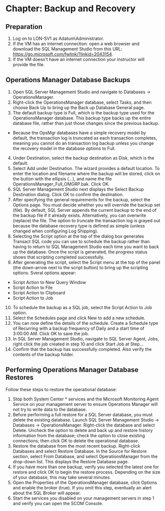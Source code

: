 # Chapter: Backup and Recovery

## Preparation
1. Log on to LON-SV1 as Adatum\Administrator.
1. If the VM has an internet connection: open a web browser and download the SQL Management Studio from this URL: https://go.microsoft.com/fwlink/?linkid=2043154.
1. If the VM doesn't have an internet connection your instructor will provide the file.

## Operations Manager Database Backups
1. Open SQL Server Management Studio and navigate to Databases -> OperationsManager.
2. Right-click the OperationsManager database, select Tasks, and then choose Back Up to bring up the Back up Database General page.
3. The default backup type is Full, which is the backup type used for the OperationsManager database. This backup type backs up the entire database file, rather than just those changes since the previous backup.
  - Because the OpsMgr databases have a simple recovery model by default, the transaction log is truncated as each transaction completes, meaning you cannot do an transaction log backup unless you change the recovery model in the database options to Full.
4. Under Destination, select the backup destination as Disk, which is the default.
5. Select Add under Destination. The wizard provides a default location. To enter the location and filename where the backup will be stored, click on the button with the ellipsis (...), and name the file OperationsManager_Full_OMGRP.bak. Click OK.
6. SQL Server Management Studio next displays the Select Backup Destination dialog. Click OK to confirm the destination.
7. After specifying the general requirements for the backup, select the Options page. You must decide whether you will override the backup set (file). By default, SQL Server appends the current backup to the end of the backup file if it already exists. Alternatively, you can overwrite (replace) the file. The option to truncate the transaction log is grayed out because the database recovery type is defined as simple (unless changed when configuring Log Shipping).
8. Selecting the Script option at the top of the dialog box generates Transact SQL code you can use to schedule the backup rather than having to return to SQL Management Studio each time you want to back up the database. Once the script is generated, the progress status shows that scripting completed successfully.
9. After generating the script, select the Script menu at the top of the panel (the down-arrow next to the script button) to bring up the scripting options. Sveral options appear:
  - Script Action to New Query Window
  - Script Action to File
  - Script Action to Clipboard
  - Script Action to Job
10. To schedule the backup as a SQL job, select the Script Action to Job option.
11. Select the Schedules page and click New to add a new schedule.
12. You can now define the details of the schedule. Create a Schedule type of Recurring with a backup frequency of Daily and a start time of 3:00:00 AM. Click OK to save the job.
13. In SQL Server Management Studio, navigate to SQL Server Agent, Jobs, right click the job created in step 10 and click Start Job at Step…
14. Confirm that the backup has successfully completed. Also verify the contents of the backup folder.

## Performing Operations Manager Database Restores
Follow these steps to restore the operational database:
1. Stop both System Center * services and the Microsoft Monitoring Agent Service on your management server to ensure Operations Manager will not try to write data to the database.
2. Before performing a full restore for a SQL Server database, you must delete the existing database. Launch SQL Server Management Studio -> Databases -> OperationsManager. Right-click the database and select Delete. Uncheck the option to delete and back up and restore history information from the database; check the option to close existing connections; then click OK to delete the operational database.
3. Restore the database from the most recent backup. Right-click Databases and select Restore Database. In the Source for Restore section, select From Database, and select OperationsManager from the drop-down list. This displays the Restore Database page.
4. If you have more than one backup, verify you selected the latest one for restore and click OK to begin the restore process. Depending on the size of your database, this may take several minutes.
5. Open the Properties of the OperationsManager database, click Options and enable the broker (true). If you omit this step, eventually an alert about the SQL Broker will appear.
6. Start the services you disabled on your management servers in step 1 and verify you can open the SCOM Console.
